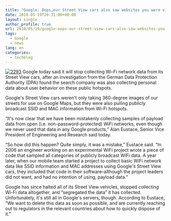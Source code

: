```yaml
---
title: "Google: Oops…our Street View cars also saw websites you were visiting"
date: 2010-05-19T20:31:00+00:00
layout: single
author_profile: true
url: 2010/05/19/google-oops-our-street-view-cars-also-saw-websites-you-were-visiting/
tags:
  - Google
  - news
lang: en
categories: 
  - techblog
---
```

[![2293](http://lh5.ggpht.com/_vaUVXcmC3OI/S_RDo50Nk-I/AAAAAAAACQE/UUJVCOgelms/2293_thumb%5B1%5D.jpg?imgmax=800 "2293")](http://lh3.ggpht.com/_vaUVXcmC3OI/S_RDmcpF9WI/AAAAAAAACQA/08XMLLC77oY/s1600-h/2293%5B3%5D.jpg) Google today said it will stop collecting Wi-Fi network data from its Street View cars, after an investigation from the German Data Protection Authority (DPA) found the search company was also collecting personal data about user behavior on these public hotspots. 

Google's Street View cars weren't only taking 360-degree images of our streets for use on Google Maps, but they were also pulling publicly broadcast SSID and MAC information from Wi-Fi hotspots. 

“It's now clear that we have been mistakenly collecting samples of payload data from open (i.e. non-password-protected) WiFi networks, even though we never used that data in any Google products,” Alan Eustace, Senior Vice President of Engineering and Research said today. 

“So how did this happen? Quite simply, it was a mistake,” Eustace said. “In 2006 an engineer working on an experimental WiFi project wrote a piece of code that sampled all categories of publicly broadcast WiFi data. A year later, when our mobile team started a project to collect basic WiFi network data like SSID information and MAC addresses using Google's Street View cars, they included that code in their software–although the project leaders did not want, and had no intention of using, payload data.” 

Google has since halted all of its Street View vehicles, stopped collecting Wi-Fi data altogether, and “segregated the data” it has collected. Unfortunately, it's still all in Google's servers, though. According to Eustace, “We want to delete this data as soon as possible, and are currently reaching out to regulators in the relevant countries about how to quickly dispose of it.”